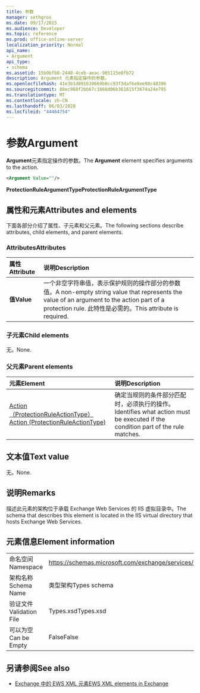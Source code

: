 ```yaml
---
title: 参数
manager: sethgros
ms.date: 09/17/2015
ms.audience: Developer
ms.topic: reference
ms.prod: office-online-server
localization_priority: Normal
api_name:
- Argument
api_type:
- schema
ms.assetid: 15b0bfb8-2448-4ceb-aeac-965115e0fb72
description: Argument 元素指定操作的参数。
ms.openlocfilehash: 41e3b1d891610669b0cc93f3daf6e8ee98c48396
ms.sourcegitcommit: 88ec988f2bb67c1866d06b361615f3674a24e795
ms.translationtype: MT
ms.contentlocale: zh-CN
ms.lasthandoff: 06/03/2020
ms.locfileid: "44464754"
---
```

# <a name="argument"></a><span data-ttu-id="0870f-103">参数</span><span class="sxs-lookup"><span data-stu-id="0870f-103">Argument</span></span>

<span data-ttu-id="0870f-104">**Argument**元素指定操作的参数。</span><span class="sxs-lookup"><span data-stu-id="0870f-104">The **Argument** element specifies arguments to the action.</span></span> 
  
```xml
<Argument Value=""/>
```

 <span data-ttu-id="0870f-105">**ProtectionRuleArgumentType**</span><span class="sxs-lookup"><span data-stu-id="0870f-105">**ProtectionRuleArgumentType**</span></span>
## <a name="attributes-and-elements"></a><span data-ttu-id="0870f-106">属性和元素</span><span class="sxs-lookup"><span data-stu-id="0870f-106">Attributes and elements</span></span>

<span data-ttu-id="0870f-107">下面各部分介绍了属性、子元素和父元素。</span><span class="sxs-lookup"><span data-stu-id="0870f-107">The following sections describe attributes, child elements, and parent elements.</span></span>
  
### <a name="attributes"></a><span data-ttu-id="0870f-108">Attributes</span><span class="sxs-lookup"><span data-stu-id="0870f-108">Attributes</span></span>

|<span data-ttu-id="0870f-109">**属性**</span><span class="sxs-lookup"><span data-stu-id="0870f-109">**Attribute**</span></span>|<span data-ttu-id="0870f-110">**说明**</span><span class="sxs-lookup"><span data-stu-id="0870f-110">**Description**</span></span>|
|:-----|:-----|
|<span data-ttu-id="0870f-111">**值**</span><span class="sxs-lookup"><span data-stu-id="0870f-111">**Value**</span></span> <br/> |<span data-ttu-id="0870f-112">一个非空字符串值，表示保护规则的操作部分的参数值。</span><span class="sxs-lookup"><span data-stu-id="0870f-112">A non-empty string value that represents the value of an argument to the action part of a protection rule.</span></span> <span data-ttu-id="0870f-113">此特性是必需的。</span><span class="sxs-lookup"><span data-stu-id="0870f-113">This attribute is required.</span></span>  <br/> |
   
### <a name="child-elements"></a><span data-ttu-id="0870f-114">子元素</span><span class="sxs-lookup"><span data-stu-id="0870f-114">Child elements</span></span>

<span data-ttu-id="0870f-115">无。</span><span class="sxs-lookup"><span data-stu-id="0870f-115">None.</span></span>
  
### <a name="parent-elements"></a><span data-ttu-id="0870f-116">父元素</span><span class="sxs-lookup"><span data-stu-id="0870f-116">Parent elements</span></span>

|<span data-ttu-id="0870f-117">**元素**</span><span class="sxs-lookup"><span data-stu-id="0870f-117">**Element**</span></span>|<span data-ttu-id="0870f-118">**说明**</span><span class="sxs-lookup"><span data-stu-id="0870f-118">**Description**</span></span>|
|:-----|:-----|
|[<span data-ttu-id="0870f-119">Action （ProtectionRuleActionType）</span><span class="sxs-lookup"><span data-stu-id="0870f-119">Action (ProtectionRuleActionType)</span></span>](action-protectionruleactiontype.md) <br/> |<span data-ttu-id="0870f-120">确定当规则的条件部分匹配时，必须执行的操作。</span><span class="sxs-lookup"><span data-stu-id="0870f-120">Identifies what action must be executed if the condition part of the rule matches.</span></span>  <br/> |
   
## <a name="text-value"></a><span data-ttu-id="0870f-121">文本值</span><span class="sxs-lookup"><span data-stu-id="0870f-121">Text value</span></span>

<span data-ttu-id="0870f-122">无。</span><span class="sxs-lookup"><span data-stu-id="0870f-122">None.</span></span>
  
## <a name="remarks"></a><span data-ttu-id="0870f-123">说明</span><span class="sxs-lookup"><span data-stu-id="0870f-123">Remarks</span></span>

<span data-ttu-id="0870f-124">描述此元素的架构位于承载 Exchange Web Services 的 IIS 虚拟目录中。</span><span class="sxs-lookup"><span data-stu-id="0870f-124">The schema that describes this element is located in the IIS virtual directory that hosts Exchange Web Services.</span></span>
  
## <a name="element-information"></a><span data-ttu-id="0870f-125">元素信息</span><span class="sxs-lookup"><span data-stu-id="0870f-125">Element information</span></span>

|||
|:-----|:-----|
|<span data-ttu-id="0870f-126">命名空间</span><span class="sxs-lookup"><span data-stu-id="0870f-126">Namespace</span></span>  <br/> |https://schemas.microsoft.com/exchange/services/2006/types  <br/> |
|<span data-ttu-id="0870f-127">架构名称</span><span class="sxs-lookup"><span data-stu-id="0870f-127">Schema Name</span></span>  <br/> |<span data-ttu-id="0870f-128">类型架构</span><span class="sxs-lookup"><span data-stu-id="0870f-128">Types schema</span></span>  <br/> |
|<span data-ttu-id="0870f-129">验证文件</span><span class="sxs-lookup"><span data-stu-id="0870f-129">Validation File</span></span>  <br/> |<span data-ttu-id="0870f-130">Types.xsd</span><span class="sxs-lookup"><span data-stu-id="0870f-130">Types.xsd</span></span>  <br/> |
|<span data-ttu-id="0870f-131">可以为空</span><span class="sxs-lookup"><span data-stu-id="0870f-131">Can be Empty</span></span>  <br/> |<span data-ttu-id="0870f-132">False</span><span class="sxs-lookup"><span data-stu-id="0870f-132">False</span></span>  <br/> |
   
## <a name="see-also"></a><span data-ttu-id="0870f-133">另请参阅</span><span class="sxs-lookup"><span data-stu-id="0870f-133">See also</span></span>

- [<span data-ttu-id="0870f-134">Exchange 中的 EWS XML 元素</span><span class="sxs-lookup"><span data-stu-id="0870f-134">EWS XML elements in Exchange</span></span>](ews-xml-elements-in-exchange.md)

